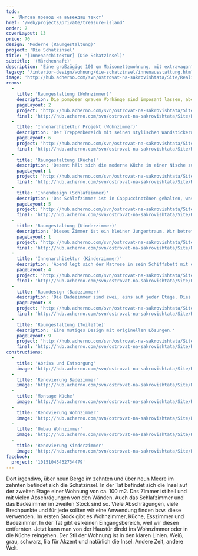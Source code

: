 ```yaml
---
todo:
  - 'Липсва превод на въвеждащ текст'
href: '/web/projects/private/treasure-island'
order: 7
coverLayout: 13
price: 70
design: 'Moderne (Raumgestaltung)'
project: 'Die Schatzinsel'
title: '[Innenarchitektur] (Die Schatzinsel)'
subtitle: '(Märchenhaft)'
description: 'Eine großzügige 100 qm Maisonettewohnung, mit extravagantem Schnitt, der alle Blicke auf sich zieht. Klare Linien in Weiß, grau, schwarz und einem kräftigen lila als Akzent.'
legacy: '/interior-design/wohnung/die-schatzinsel/innenausstattung.html'
image: 'http://hub.acherno.com/svn/ostrovat-na-sakrovishtata/Site/Realizacia/05_IMG_3192_1v33.jpg'
rooms:
  -
    title: 'Raumgestaltung (Wohnzimmer)'
    description: Die pompösen grauen Vorhänge sind imposant lassen, aber einen Blick nach draußen gerne zu.'
    pageLayout: 2
    project: 'http://hub.acherno.com/svn/ostrovat-na-sakrovishtata/Site/3D/01-h_f.jpg'
    final: 'http://hub.acherno.com/svn/ostrovat-na-sakrovishtata/Site/Realizacia/01_IMG_3142_1.jpg'
  -
    title: 'Innenarchitektur Projekt (Wohnzimmer)'
    description: 'Der Treppenbereich mit seinen stylischen Wandstickern und der praktischen Arbeitsnische unter der Treppe verleihen diesen Wohnraum seine Einzigartigkeit. Raum zum Entspannen eröffnet sich im einladenden Entertainmentbereich.'
    pageLayout: 6
    project: 'http://hub.acherno.com/svn/ostrovat-na-sakrovishtata/Site/3D/02-h_f.jpg'
    final: 'http://hub.acherno.com/svn/ostrovat-na-sakrovishtata/Site/Realizacia/02_IMG_3135.jpg'
  -
    title: 'Raumgestaltung (Küche)'
    description: 'Dezent hält sich die moderne Küche in einer Nische zurück und fasziniert erst auf den zweiten Blick durch ihre leuchtenden Farben. Unmittelbar daneben befinden sich ein Esstisch im weißem Glanz und Designer-Stühle.'
    pageLayout: 1
    project: 'http://hub.acherno.com/svn/ostrovat-na-sakrovishtata/Site/3D/03-h_f.jpg'
    final: 'http://hub.acherno.com/svn/ostrovat-na-sakrovishtata/Site/Realizacia/03_IMG_3238v4.jpg'
  -
    title: 'Innendesign (Schlafzimmer)'
    description: 'Das Schlafzimmer ist in Cappuccinotönen gehalten, was einen frischen und munteren Morgen verheißt. Die Inneneinrichtung ist modern und schlicht bietet aber trotzdem ein Maximum an Komfort.'
    pageLayout: 5
    project: 'http://hub.acherno.com/svn/ostrovat-na-sakrovishtata/Site/3D/04-s_f.jpg'
    final: 'http://hub.acherno.com/svn/ostrovat-na-sakrovishtata/Site/Realizacia/04_IMG_3168.jpg'
  -
    title: 'Raumgestaltung (Kinderzimmer)'
    description: 'Dieses Zimmer ist ein kleiner Jungentraum. Wir betreten die Kajüte von Kapitän Hook. An der Wand hängt eine Schatzkarte und an den Decken baumeln die Schiffslaternen.'
    pageLayout: 1
    project: 'http://hub.acherno.com/svn/ostrovat-na-sakrovishtata/Site/3D/05-d_f.jpg'
    final: 'http://hub.acherno.com/svn/ostrovat-na-sakrovishtata/Site/Realizacia/05_IMG_3192_1v33.jpg'
  -
    title: 'Innenarchitektur (Kinderzimmer)'
    description: 'Abend legt sich der Matrose in sein Schiffsbett mit den leuchtenden Rettungsreifen und träumt von der großen weiten Welt. Als Schrank dient ihm eine Schatzkiste.'
    pageLayout: 4
    project: 'http://hub.acherno.com/svn/ostrovat-na-sakrovishtata/Site/3D/06-d_f.jpg'
    final: 'http://hub.acherno.com/svn/ostrovat-na-sakrovishtata/Site/Realizacia/06_IMG_3197_1-2.jpg'
  -
    title: 'Raumdesign (Badezimmer)'
    description: 'Die Badezimmer sind zwei, eins auf jeder Etage. Dies gewährt den notwendigen Komfort für die Gastgeber und die Gäste. '
    pageLayout: 3
    project: 'http://hub.acherno.com/svn/ostrovat-na-sakrovishtata/Site/3D/07-b_f.jpg'
    final: 'http://hub.acherno.com/svn/ostrovat-na-sakrovishtata/Site/Realizacia/07_IMG_3208v1.jpg'
  -
    title: 'Raumgestaltung (Toilette)'
    description: 'Eine mutiges Design mit originellen Lösungen.'
    pageLayout: 9
    project: 'http://hub.acherno.com/svn/ostrovat-na-sakrovishtata/Site/3D/08-t_f.jpg'
    final: 'http://hub.acherno.com/svn/ostrovat-na-sakrovishtata/Site/Realizacia/08_IMG_3228_2.jpg'
constructions:
  - 
    title: 'Abriss und Entsorgung'
    image: 'http://hub.acherno.com/svn/ostrovat-na-sakrovishtata/Site/Remonti/IMG_2345.JPG'
  - 
    title: 'Renovierung Badezimmer'
    image: 'http://hub.acherno.com/svn/ostrovat-na-sakrovishtata/Site/Remonti/IMG_2076.JPG'
  - 
    title: 'Montage Küche'
    image: 'http://hub.acherno.com/svn/ostrovat-na-sakrovishtata/Site/Remonti/IMG_4512.JPG'
  - 
    title: 'Renovierung Wohnzimmer'
    image: 'http://hub.acherno.com/svn/ostrovat-na-sakrovishtata/Site/Remonti/IMG_4270.JPG'
  - 
    title: 'Umbau Wohnzimmer'
    image: 'http://hub.acherno.com/svn/ostrovat-na-sakrovishtata/Site/Remonti/IMG_2987.JPG'
  - 
    title: 'Renovierung Kinderzimmer'
    image: 'http://hub.acherno.com/svn/ostrovat-na-sakrovishtata/Site/Remonti/IMG_3511.JPG'
facebook:
  project: '10151045432734479'
---
```

Dort irgendwo, über neun Berge im zehnten und über neun Meere im zehnten befindet sich die Schatzinsel.  In der Tat befindet sich die Insel auf der zweiten Etage einer Wohnung von ca. 100 m2. Das Zimmer ist hell und mit vielen Abschrägungen von den Wänden. Auch das Schlafzimmer und das Badezimmer im zweiten Stock sind so. Viele Abschrägungen, viele Brechpunkte und für jede sollten wir eine Anwendung finden bzw. diese verwenden. Im ersten Stock gibt es Wohnzimmer, Küche, Esszimmer und Badezimmer. In der Tat gibt es keinen Eingangsbereich, weil wir diesen entfernten. Jetzt kann man von der Haustür direkt ins Wohnzimmer oder in die Küche reingehen. Der Stil der Wohnung ist in den klaren Linien. Weiß, grau, schwarz, lila für Akzent und natürlich die Insel. Andere Zeit, andere Welt.